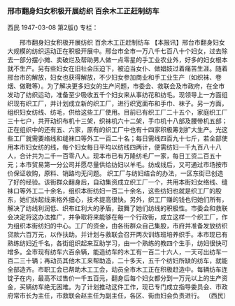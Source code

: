 ### 邢市翻身妇女积极开展纺织  百余木工正赶制纺车
西民
1947-03-08
第2版()
专栏：

　　邢市翻身妇女积极开展纺织
    百余木工正赶制纺车
    【本报讯】邢台市翻身妇女大规模的纺织运动正在积极开展中。邢台市全市一万八千七百八十个妇女，过去除去一部分摆小摊、卖破烂及帮助男人做一点零星的手工业农业外，好多的妇女根本就不生产。另有些妇女在旧社会压迫下，被迫当女仆、做娼妓过着痛苦生涯。随着邢台市的解放，妇女也获得解放，不少妇女参加商业和手工业生产（如织袜、卷烟、做鞋等）。为了解决更多妇女的生产问题，市委会、救联会及市政府，在全市发动了纺织运动，准备至少吸收五千个妇女来从事纺花和纺毛。现领导上一方面组织现有织工厂，并计划成立新的织工厂，进行织宽面布和手巾、袜子。另一方面，组织妇女纺线、纺毛，供给这些工厂使用。目前已有织工厂二十五个，家庭织工厂三十七户，共开动织布机十三架，织袜机六十二架，手巾机十八部及腰带机五部；正在组织中的还有五、六家，原有的织工厂中也有十四家积极筹划扩大生产。光这些工厂就需要络线和缝袜口等外工一百二十名；每日需线四百九十七斤，若全部使用本市妇女纺的线，每个妇女每日平均以纺线四两计，便需纺妇一千九百八十八人，合计共为二千一百零八人。现本市已有万隆纺毛厂一家，每日工资二百五十元；本市贸易第一分公司并愿尽量供给纺妇以羊毛。纺成线后，又可通过市场按市价保证收购，原料、销路均无问题。
    织工厂与纺妇结合的办法，一区东街已创造了好的经验。该街群众翻身后，自动集资成立织工厂一个，共用本街妇女络线、缝袜口等外工二十余名，组织本街纺妇一百二十余名，这些纺妇也就是织工厂的股东，她们纺起线来格外细心，技术提高很快。另外，织工厂赚的钱也归她们所有，解决了纺线利润低、织布红利大的矛盾，鼓舞了她们纺线的积极性。市委会和救联会决定将这办法推广，并争取将来能够在每一个行政街，成立这样一个织工厂，作为组织本街纺妇的中心。工厂的资金，由各街群众自己集股，市府并准备发放纺织贷款六百万元，以作扶助。并计划与救联会召开两次训练班培养织手。本市现已有熟练纺妇近千名，各街组织起来互助学习，由一个熟练的教四个生手，纺妇很快可增多。全市现有纺车六百余辆，能造纺车的木工有一百二十六人，一天可出纺车一百二三十辆；再动员其他木工来帮助造，二十多天，五千个纺妇所缺的纺车，就能全部造齐。市职工会已帮助木工工会，动员全市木工正在积极赶造中。每辆纺车连锭子在内，最高不过售价一千五百元，翻身后每个妇女都分到一万元以上的生产资金，买辆纺车绝无困难。为了计划推动这件工作，现已专门成立指导委员会、市政府常市长为主任，市救联会赵主任为副主任，各区、街由妇会负责进行。
                                                        （西民）
